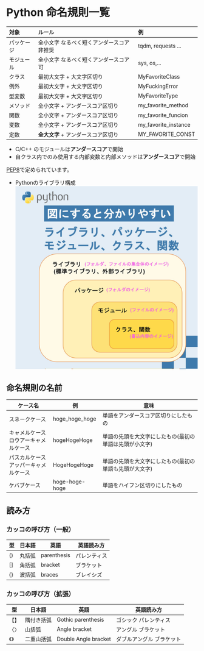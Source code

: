 # Python 命名規則一覧

| 対象       | ルール                                    | 例                   |
| :--------- | :---------------------------------------- | :------------------- |
| パッケージ | 全小文字 なるべく短くアンダースコア非推奨 | tqdm, requests ...   |
| モジュール | 全小文字 なるべく短くアンダースコア可     | sys, os,...          |
| クラス     | 最初大文字 + 大文字区切り                 | MyFavoriteClass      |
| 例外       | 最初大文字 + 大文字区切り                 | MyFuckingError       |
| 型変数     | 最初大文字 + 大文字区切り                 | MyFavoriteType       |
| メソッド   | 全小文字 + アンダースコア区切り           | my_favorite_method   |
| 関数       | 全小文字 + アンダースコア区切り           | my_favorite_funcion  |
| 変数       | 全小文字 + アンダースコア区切り           | my_favorite_instance |
| 定数       | **全大文字** + アンダースコア区切り       | MY_FAVORITE_CONST    |
* C/C++ のモジュールは**アンダースコア**で開始
* 自クラス内でのみ使用する内部変数と内部メソッドは**アンダースコア**で開始

[PEP8](http://pep8-ja.readthedocs.io/ja/latest/)で定められています。

* Pythonのライブラリ構成
    ![alt text](image/00.Python命名規則まとめ/image.png)
    

## 命名規則の名前
| ケース名                                 | 例             | 意味                                                   |
| ---------------------------------------- | -------------- | ------------------------------------------------------ |
| スネークケース                           | hoge_hoge_hoge | 単語をアンダースコア区切りにしたもの                   |
| キャメルケース<br>ロウアーキャメルケース | hogeHogeHoge   | 単語の先頭を大文字にしたもの(最初の単語は先頭が小文字) |
| パスカルケース<br>アッパーキャメルケース | HogeHogeHoge   | 単語の先頭を大文字にしたもの(最初の単語も先頭が大文字) |
| ケバブケース                             | hoge-hoge-hoge | 単語をハイフン区切りにしたもの                         |



## 読み方

### カッコの呼び方（一般）
| 型  | 日本語 | 英語        | 英語読み方   |
| --- | ------ | ----------- | ------------ |
| ()  | 丸括弧 | parenthesis | パレンティス |
| []  | 角括弧 | bracket     | ブラケット   |
| {}  | 波括弧 | braces      | ブレイシズ   |

### カッコの呼び方（拡張）
| 型   | 日本語     | 英語                 | 英語読み方                |
| ---- | ---------- | -------------------- | ------------------------- |
| 【】 | 隅付き括弧 | Gothic parenthesis   | ゴシック パレンティス     |
| 〈〉 | 山括弧     | Angle bracket        | アングル ブラケット       |
| 《》 | 二重山括弧 | Double Angle bracket | ダブルアングル ブラケット |